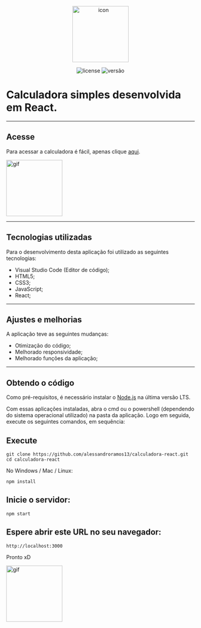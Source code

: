 <p align="center">
    <img src="https://icons.iconarchive.com/icons/iconsmind/outline/128/Calculator-2-icon.png" alt="icon" height="150px">
</p>

<p align="center">
    <img src="https://img.shields.io/github/license/mashape/apistatus.svg" alt="license"/>
    <img src="https://img.shields.io/badge/version-1.4-blue" alt="versão">
</p>

# Calculadora simples desenvolvida em React.

---

## Acesse

Para acessar a calculadora é fácil, apenas clique [aqui](https://calculadorareact.vercel.app/).

<img src="https://media.giphy.com/media/AHj0lQstZ9I9W/giphy.gif" alt="gif" height="150px" >

---

## Tecnologias utilizadas

Para o desenvolvimento desta aplicação foi utilizado as seguintes tecnologias:

* Visual Studio Code (Editor de código);
* HTML5;
* CSS3;
* JavaScript; 
* React;

---

## Ajustes e melhorias

A aplicação teve as seguintes mudanças:

* Otimização do código;
* Melhorado responsividade;
* Melhorado funções da aplicação;

---

## Obtendo o código

Como pré-requisitos, é necessário instalar o [Node.js](https://nodejs.org/pt-br/download/) na última versão LTS.

Com essas aplicações instaladas, abra o cmd ou o powershell (dependendo do sistema operacional utilizado) na pasta da aplicação. Logo em seguida, execute os seguintes comandos, em sequência:

## Execute
```
git clone https://github.com/alessandroramos13/calculadora-react.git
cd calculadora-react
```
No Windows / Mac / Linux:
```
npm install
```

## Inicie o servidor:
```
npm start
```

## Espere abrir este URL no seu navegador:
```
http://localhost:3000
```

Pronto xD

<img src="https://media.giphy.com/media/AFdcYElkoNAUE/giphy.gif" alt="gif" height="150px" >

